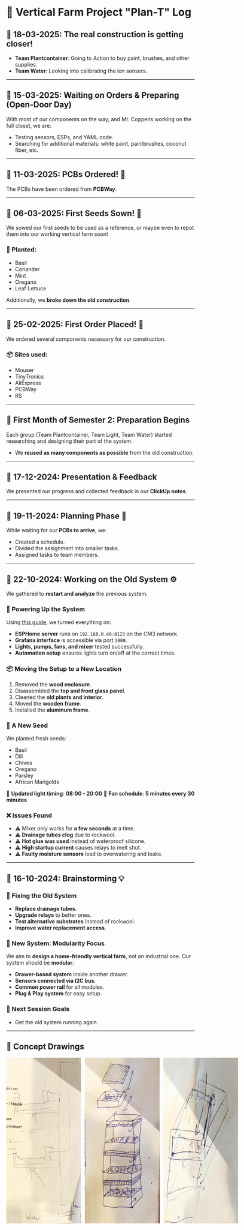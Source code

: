 # 🌱 Vertical Farm Project "Plan-T" Log

## 📅 18-03-2025: The real construction is getting closer!
- **Team Plantcontainer**: Going to Action to buy paint, brushes, and other supplies.
- **Team Water**: Looking into calibrating the ion sensors.

---

## 📅 15-03-2025: Waiting on Orders & Preparing (Open-Door Day)
With most of our components on the way, and Mr. Coppens working on the full closet, we are:
- Testing sensors, ESPs, and YAML code.
- Searching for additional materials: white paint, paintbrushes, coconut fiber, etc.

---

## 📅 11-03-2025: PCBs Ordered! 🎉
The PCBs have been ordered from **PCBWay**.

---

## 📅 06-03-2025: First Seeds Sown! 🌱
We sowed our first seeds to be used as a reference, or maybe even to repot them into our working vertical farm soon! 
### 🌿 Planted:
- Basil
- Coriander
- Mint
- Oregano
- Leaf Lettuce

Additionally, we **broke down the old construction**.

---

## 📅 25-02-2025: First Order Placed! 🛒
We ordered several components necessary for our construction. 
### 📦 Sites used:
- Mouser
- TinyTronics
- AliExpress
- PCBWay
- RS

---

## 📅 First Month of Semester 2: Preparation Begins
Each group (Team Plantcontainer, Team Light, Team Water) started researching and designing their part of the system. 
- We **reused as many components as possible** from the old construction.

---

## 📅 17-12-2024: Presentation & Feedback
We presented our progress and collected feedback in our **ClickUp notes**.

---

## 📅 19-11-2024: Planning Phase 📝
While waiting for our **PCBs to arrive**, we:
- Created a schedule.
- Divided the assignment into smaller tasks.
- Assigned tasks to team members.

---

## 📅 22-10-2024: Working on the Old System ⚙️
We gathered to **restart and analyze** the previous system.

### 🔌 Powering Up the System
Using [this guide](https://verticalfarmib3.github.io/inhoud/operation/), we turned everything on:
- **ESPHome server** runs on `192.168.0.40:8123` on the CM3 network.
- **Grafana interface** is accessible via port `3000`.
- **Lights, pumps, fans, and mixer** tested successfully.
- **Automation setup** ensures lights turn on/off at the correct times.

### 📦 Moving the Setup to a New Location
1. Removed the **wood enclosure**.
2. Disassembled the **top and front glass panel**.
3. Cleaned the **old plants and interior**.
4. Moved the **wooden frame**.
5. Installed the **aluminum frame**.

### 🌱 A New Seed
We planted fresh seeds:
- Basil
- Dill
- Chives
- Oregano
- Parsley
- African Marigolds

📌 **Updated light timing**: **08:00 - 20:00**
📌 **Fan schedule**: **5 minutes every 30 minutes**

### ❌ Issues Found
- ⚠️ Mixer only works for **a few seconds** at a time.
- ⚠️ **Drainage tubes clog** due to rockwool.
- ⚠️ **Hot glue was used** instead of waterproof silicone.
- ⚠️ **High startup current** causes relays to melt shut.
- ⚠️ **Faulty moisture sensors** lead to overwatering and leaks.

---

## 📅 16-10-2024: Brainstorming 💡
### 🔄 Fixing the Old System
- **Replace drainage tubes**.
- **Upgrade relays** to better ones.
- **Test alternative substrates** instead of rockwool.
- **Improve water replacement access**.

### 🏡 New System: Modularity Focus
We aim to **design a home-friendly vertical farm**, not an industrial one. Our system should be **modular**:
- **Drawer-based system** inside another drawer.
- **Sensors connected via I2C bus**.
- **Common power rail** for all modules.
- **Plug & Play system** for easy setup.

### 📅 Next Session Goals
- Get the old system running again.

---

## 📸 Concept Drawings
<div style="display: flex; gap: 10px;">
  <img src="./figure1.jpg" alt="Concept 1" width="200"/>
  <img src="./figure2.jpg" alt="Concept 2" width="200"/>
  <img src="./figure3.jpg" alt="Concept 3" width="200"/>
</div>
